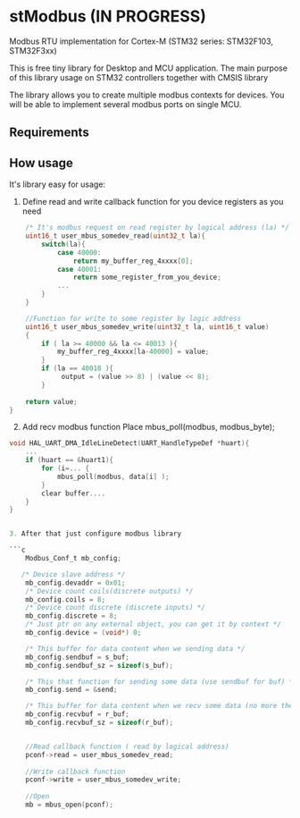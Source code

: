 # stModbus (IN PROGRESS)
Modbus RTU implementation for Cortex-M (STM32 series: STM32F103, STM32F3xx)

This is free tiny library for Desktop and MCU application.
The main purpose of this library usage on STM32 controllers together with CMSIS library

The library allows you to create multiple modbus contexts for devices. You will be able to implement several modbus ports on single MCU.

## Requirements


## How usage

It's library easy for usage:

1. Define read and write callback function for you device registers as you need

```c
	/* It's modbus request on read register by logical address (la) */
	uint16_t user_mbus_somedev_read(uint32_t la){
		switch(la){
			case 40000:
				return my_buffer_reg_4xxxx[0];
			case 40001:
				return some_register_from_you_device;
			...
		}
	}

	//Function for write to some register by logic address
	uint16_t user_mbus_somedev_write(uint32_t la, uint16_t value)
	{
		if ( la >= 40000 && la <= 40013 ){
			my_buffer_reg_4xxxx[la-40000] = value;
		}
		if (la == 40018 ){
			 output = (value >> 8) | (value << 8);
		}
		
    return value;
}	
```

2. Add recv modbus function 
   Place mbus_poll(modbus, modbus_byte);
   
```c
void HAL_UART_DMA_IdleLineDetect(UART_HandleTypeDef *huart){
	...
	if (huart == &huart1){
		for (i=... {
			mbus_poll(modbus, data[i] );
		}
		clear buffer....
	}
}


3. After that just configure modbus library

```c
	Modbus_Conf_t mb_config;

   /* Device slave address */
    mb_config.devaddr = 0x01;
    /* Device count coils(discrete outputs) */
    mb_config.coils = 8;
    /* Device count discrete (discrete inputs) */
    mb_config.discrete = 8;
    /* Just ptr on any external object, you can get it by context */
    mb_config.device = (void*) 0;

    /* This buffer for data content when we sending data */
    mb_config.sendbuf = s_buf;
    mb_config.sendbuf_sz = sizeof(s_buf);

    /* This that function for sending some data (use sendbuf for buf) */
    mb_config.send = &send;

    /* This buffer for data content when we recv some data (no more then sz) */
    mb_config.recvbuf = r_buf;
    mb_config.recvbuf_sz = sizeof(r_buf);


   	//Read callback function ( read by logical address) 
    pconf->read = user_mbus_somedev_read;
	
	//Write callback function
    pconf->write = user_mbus_somedev_write;
	
	//Open
	mb = mbus_open(pconf);
```


## 





